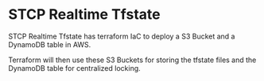 # STCP Realtime Tfstate

STCP Realtime Tfstate has terraform IaC to deploy a S3 Bucket and a DynamoDB table in AWS.

Terraform will then use these S3 Buckets for storing the tfstate files and the DynamoDB table for centralized locking.